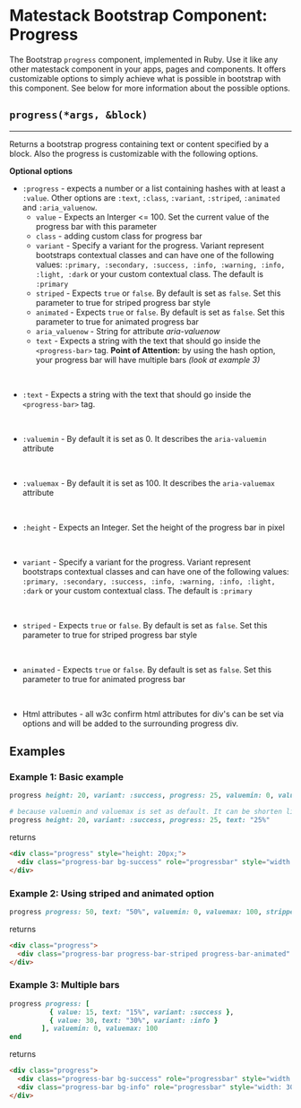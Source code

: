 # Matestack Bootstrap Component: Progress

The Bootstrap `progress` component, implemented in Ruby. Use it like any other matestack component in your apps, pages and components. It offers customizable options to simply achieve what is possible in bootstrap with this component. See below for more information about the possible options.

## `progress(*args, &block)`
----

Returns a bootstrap progress containing text or content specified by a block. Also the progress is customizable with the following options. 

**Optional options**

* `:progress` - expects a number or a list containing hashes with at least a `:value`. Other options are `:text`, `:class`, `:variant`, `:striped`, `:animated` and `:aria_valuenow`.
  * `value` -  Expects an Interger <= 100. Set the current value of the progress bar with this parameter 
  * `class` - adding custom class for progress bar
  * `variant` - Specify a variant for the progress. Variant represent bootstraps contextual classes and can have one of the following values: `:primary, :secondary, :success, :info, :warning, :info, :light, :dark` or your custom contextual class. The default is `:primary`
  * `striped` - Expects `true` or `false`. By default is set as `false`. Set this parameter to true for striped progress bar style
  * `animated` - Expects `true` or `false`. By default is set as `false`. Set this parameter to true for animated progress bar
  * `aria_valuenow` - String for attribute *aria-valuenow*
  * `text` - Expects a string with the text that should go inside the `<progress-bar>` tag.
**Point of Attention:** by using the hash option, your progress bar will have multiple bars *(look at example 3)*
<br />

* `:text` - Expects a string with the text that should go inside the `<progress-bar>` tag.
<br />

* `:valuemin` - By default it is set as 0. It describes the `aria-valuemin` attribute
<br />

* `:valuemax` - By default it is set as 100. It describes the `aria-valuemax` attribute
<br />

* `:height` - Expects an Integer. Set the height of the progress bar in pixel
<br />

* `variant` - Specify a variant for the progress. Variant represent bootstraps contextual classes and can have one of the following values: `:primary, :secondary, :success, :info, :warning, :info, :light, :dark` or your custom contextual class. The default is `:primary`
<br />

* `striped` - Expects `true` or `false`. By default is set as `false`. Set this parameter to true for striped progress bar style
<br />

* `animated` - Expects `true` or `false`. By default is set as `false`. Set this parameter to true for animated progress bar
<br />

* Html attributes - all w3c confirm html attributes for div's can be set via options and will be added to the surrounding progress div.

## Examples

### Example 1: Basic example

```ruby
progress height: 20, variant: :success, progress: 25, valuemin: 0, valuemax: 100, text: "25%"

# because valuemin and valuemax is set as default. It can be shorten like this:
progress height: 20, variant: :success, progress: 25, text: "25%"
```

returns

```html
<div class="progress" style="height: 20px;">
  <div class="progress-bar bg-success" role="progressbar" style="width: 25%" aria-valuenow="25" aria-valuemin="0" aria-valuemax="100">25%</div>
</div>
```

### Example 2: Using striped and animated option

```ruby
progress progress: 50, text: "50%", valuemin: 0, valuemax: 100, stripped: true, animated: true
```

returns

```html
<div class="progress">
  <div class="progress-bar progress-bar-striped progress-bar-animated" role="progressbar" style="width: 50%;" aria-valuenow="50" aria-valuemin="0" aria-valuemax="100">50%</div>
</div>
```

### Example 3: Multiple bars

```ruby
progress progress: [
          { value: 15, text: "15%", variant: :success },
          { value: 30, text: "30%", variant: :info }
        ], valuemin: 0, valuemax: 100
end
```

returns

```html
<div class="progress">
  <div class="progress-bar bg-success" role="progressbar" style="width: 15%" aria-valuenow="15" aria-valuemin="0" aria-valuemax="100">15%</div>
  <div class="progress-bar bg-info" role="progressbar" style="width: 30%" aria-valuenow="30" aria-valuemin="0" aria-valuemax="100">30%</div>
</div>
```
